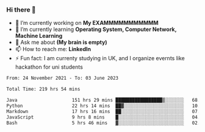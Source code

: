 ### Hi there 👋
- 🔭 I’m currently working on **My EXAMMMMMMMMMMM**
- 🌱 I’m currently learning **Operating System, Computer Network, Machine Learning**
- 💬 Ask me about **(My brain is empty)**
- 📫 How to reach me: **LinkedIn**
- ⚡ Fun fact: I am currenty studying in UK, and I organize evernts like hackathon for uni students

<!--START_SECTION:waka-->

```txt
From: 24 November 2021 - To: 03 June 2023

Total Time: 219 hrs 54 mins

Java                    151 hrs 29 mins █████████████████▒░░░░░░░   68.89 %
Python                  22 hrs 14 mins  ██▓░░░░░░░░░░░░░░░░░░░░░░   10.12 %
Markdown                17 hrs 16 mins  ██░░░░░░░░░░░░░░░░░░░░░░░   07.86 %
JavaScript              9 hrs 8 mins    █░░░░░░░░░░░░░░░░░░░░░░░░   04.16 %
Bash                    5 hrs 46 mins   ▓░░░░░░░░░░░░░░░░░░░░░░░░   02.62 %
```

<!--END_SECTION:waka-->
